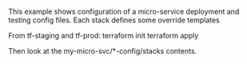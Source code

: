 This example shows configuration of a micro-service deployment and 
testing config files. Each stack defines some override templates 

From tf-staging and tf-prod: 
terraform init
terraform apply

Then look at the my-micro-svc/*-config/stacks contents.